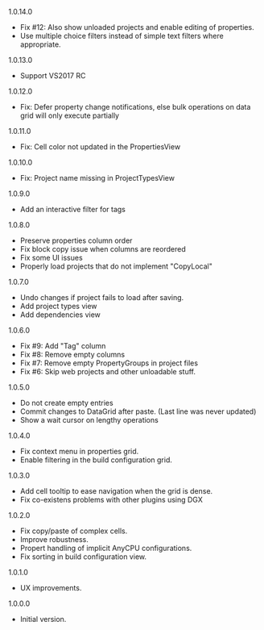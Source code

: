 1.0.14.0
* Fix #12: Also show unloaded projects and enable editing of properties.
* Use multiple choice filters instead of simple text filters where appropriate.

1.0.13.0
* Support VS2017 RC

1.0.12.0
* Fix: Defer property change notifications, else bulk operations on data grid will only execute partially

1.0.11.0
* Fix: Cell color not updated in the PropertiesView

1.0.10.0
* Fix: Project name missing in ProjectTypesView

1.0.9.0
* Add an interactive filter for tags

1.0.8.0
* Preserve properties column order
* Fix block copy issue when columns are reordered
* Fix some UI issues
* Properly load projects that do not implement "CopyLocal"

1.0.7.0
* Undo changes if project fails to load after saving.
* Add project types view
* Add dependencies view

1.0.6.0
* Fix #9: Add "Tag" column
* Fix #8: Remove empty columns
* Fix #7: Remove empty PropertyGroups in project files
* Fix #6: Skip web projects and other unloadable stuff.

1.0.5.0
* Do not create empty entries
* Commit changes to DataGrid after paste. (Last line was never updated)
* Show a wait cursor on lengthy operations
 
1.0.4.0
* Fix context menu in properties grid.
* Enable filtering in the build configuration grid.

1.0.3.0
* Add cell tooltip to ease navigation when the grid is dense.
* Fix co-existens problems with other plugins using DGX

1.0.2.0
* Fix copy/paste of complex cells.
* Improve robustness.
* Propert handling of implicit AnyCPU configurations. 
* Fix sorting in build configuration view.

1.0.1.0
* UX improvements.

1.0.0.0
* Initial version.
